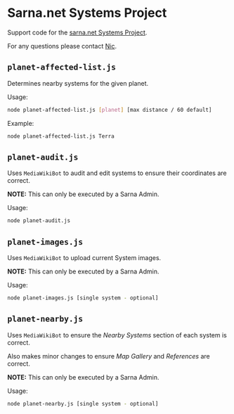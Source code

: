 # Sarna.net Systems Project

Support code for the [sarna.net Systems Project](https://www.sarna.net/wiki/BattleTechWiki:Project_Systems).

For any questions please contact [Nic](https://www.sarna.net/wiki/User:Nicjansma).

## `planet-affected-list.js`

Determines nearby systems for the given planet.

Usage:

```sh
node planet-affected-list.js [planet] [max distance / 60 default]
```

Example:

```sh
node planet-affected-list.js Terra
```

## `planet-audit.js`

Uses `MediaWikiBot` to audit and edit systems to ensure their coordinates are correct.

**NOTE:** This can only be executed by a Sarna Admin.

Usage:

```sh
node planet-audit.js
```

## `planet-images.js`

Uses `MediaWikiBot` to upload current System images.

**NOTE:** This can only be executed by a Sarna Admin.

Usage:

```sh
node planet-images.js [single system - optional]
```

## `planet-nearby.js`

Uses `MediaWikiBot` to ensure the _Nearby Systems_ section of each system is correct.

Also makes minor changes to ensure _Map Gallery_ and _References_ are correct.

**NOTE:** This can only be executed by a Sarna Admin.

Usage:

```sh
node planet-nearby.js [single system - optional]
```
